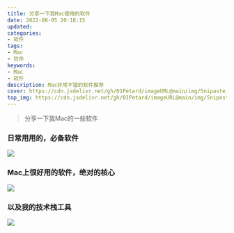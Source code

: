 ```yaml
---
title: 分享一下我Mac使用的软件
date: 2022-08-05 20:18:15
updated:
categories: 
- 软件
tags: 
- Mac
- 软件
keywords:
- Mac
- 软件
description: Mac非常不错的软件推荐
cover: https://cdn.jsdelivr.net/gh/01Petard/imageURL@main/img/Snipaste_2022-08-05_20-19-07.png
top_img: https://cdn.jsdelivr.net/gh/01Petard/imageURL@main/img/Snipaste_2022-08-05_20-20-18.png
---
```


> 分享一下我Mac的一些软件

### 日常用用的，必备软件

![](https://cdn.jsdelivr.net/gh/01Petard/imageURL@main/img/Snipaste_2022-08-05_20-08-56.png)

### Mac上很好用的软件，绝对的核心

![](https://cdn.jsdelivr.net/gh/01Petard/imageURL@main/img/Snipaste_2022-08-05_20-09-05.png)

### 以及我的技术栈工具

![](https://cdn.jsdelivr.net/gh/01Petard/imageURL@main/img/Snipaste_2022-08-05_20-16-43.png)